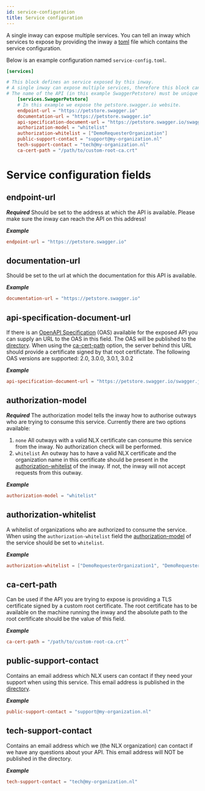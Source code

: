 ```yaml
---
id: service-configuration
title: Service configuration
---
```


A single inway can expose multiple services. You can tell an inway which services to expose by providing the inway a [toml](https://github.com/toml-lang/toml) file which contains the service configuration.

Below is an example configuration named `service-config.toml`.
```toml
[services]

# This block defines an service exposed by this inway.
# A single inway can expose multiple services, therefore this block can be added multiple times.
# The name of the API (in this example SwaggerPetstore) must be unique for each block.
    [services.SwaggerPetstore]
    # In this example we expose the petstore.swagger.io website.
    endpoint-url = "https://petstore.swagger.io"
    documentation-url = "https://petstore.swagger.io"
    api-specification-document-url = "https://petstore.swagger.io/swagger.json"
    authorization-model = "whitelist"
    authorization-whitelist = ["DemoRequesterOrganization"]
    public-support-contact = "support@my-organization.nl"
    tech-support-contact = "tech@my-organization.nl"
    ca-cert-path = "/path/to/custom-root-ca.crt"
```
# Service configuration fields
## endpoint-url
***Required***
Should be set to the address at which the API is available. Please make sure the inway can reach the API on this address!

***Example***
```toml
endpoint-url = "https://petstore.swagger.io"
```

## documentation-url
Should be set to the url at which the documentation for this API is available.

***Example***
```toml
documentation-url = "https://petstore.swagger.io"
```

## api-specification-document-url
If there is an [OpenAPI Specification](https://swagger.io/specification/) (OAS) available for the exposed API you can supply an URL to the OAS in this field. The OAS will be published to the [directory](https://directory.nlx.io).
When using the [ca-cert-path](#field-ca-cert-path) option, the server behind this URL should provide a certificate signed by that root certifictate.
The following OAS versions are supported: 2.0, 3.0.0, 3.0.1, 3.0.2

***Example***
```toml
api-specification-document-url = "https://petstore.swagger.io/swagger.json"
```

<a name="field-authorization-model"></a>
## authorization-model
***Required***
The authorization model tells the inway how to authorise outways who are trying to consume this service.
Currently there are two options available:

1. `none` All outways with a valid NLX certificate can consume this service from the inway. No authorization check will be performed.
1. `whitelist` An outway has to have a valid NLX certificate and the organization name in this certificate should be present in the [authorization-whitelist](#field-authorization-whitelist) of the inway. If not, the inway will not accept requests from this outway.

***Example***
```toml
authorization-model = "whitelist"
```

<a name="field-authorization-whitelist"></a>
## authorization-whitelist
A whitelist of organizations who are authorized to consume the service. When using the `authorization-whitelist` field the [authorization-model](#field-authorization-model) of the service should be set to `whitelist`.

***Example***
```toml
authorization-whitelist = ["DemoRequesterOrganization1", "DemoRequesterOrganization2"] `
```

<a name="field-ca-cert-path"></a>
## ca-cert-path
Can be used if the API you are trying to expose is providing a TLS certificate signed by a custom root certificate. The root certificate has to be available on the machine running the inway and the absolute path to the root certificate should be the value of this field.

***Example***
```toml
ca-cert-path = "/path/to/custom-root-ca.crt"`
```

## public-support-contact
Contains an email address which NLX users can contact if they need your support when using this service. This email address is published in the [directory](https://directory.nlx.io).

***Example***
```toml
public-support-contact = "support@my-organization.nl"
```

## tech-support-contact
Contains an email address which we (the NLX organization) can contact if we have any questions about your API.
This email address will NOT be published in the directory.

***Example***
```toml
tech-support-contact = "tech@my-organization.nl"
```
